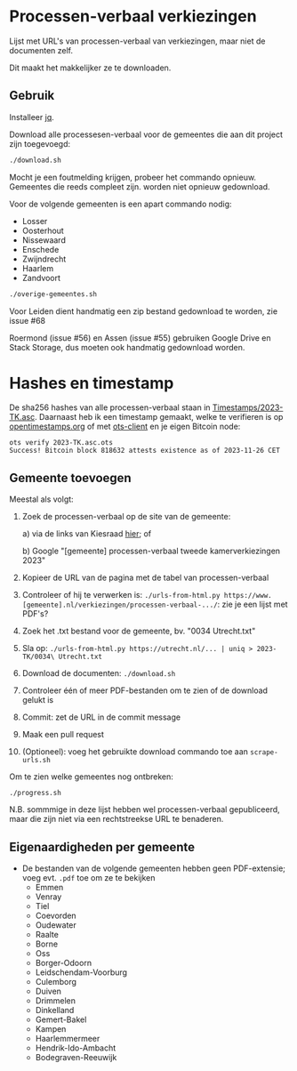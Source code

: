 # Processen-verbaal verkiezingen

Lijst met URL's van processen-verbaal van verkiezingen, maar niet de documenten zelf.

Dit maakt het makkelijker ze te downloaden.

## Gebruik

Installeer [jq](https://jqlang.github.io/jq/).

Download alle processesen-verbaal voor de gemeentes die aan dit project zijn toegevoegd:

```sh
./download.sh
```

Mocht je een foutmelding krijgen, probeer het commando opnieuw. Gemeentes die
reeds compleet zijn. worden niet opnieuw gedownload.

Voor de volgende gemeenten is een apart commando nodig:
* Losser
* Oosterhout
* Nissewaard
* Enschede
* Zwijndrecht
* Haarlem
* Zandvoort

```sh
./overige-gemeentes.sh
```

Voor Leiden dient handmatig een zip bestand gedownload te worden, zie issue #68

Roermond (issue #56) en Assen (issue #55) gebruiken Google Drive en Stack Storage,
dus moeten ook handmatig gedownload worden.

# Hashes en timestamp

De sha256 hashes van alle processen-verbaal staan in [Timestamps/2023-TK.asc](Timestamps/2023-TK.asc). Daarnaast heb ik een timestamp gemaakt, welke te verifieren is op [opentimestamps.org](https://opentimestamps.org)
of met [ots-client](https://github.com/opentimestamps/opentimestamps-client) en je eigen Bitcoin node:

```
ots verify 2023-TK.asc.ots
Success! Bitcoin block 818632 attests existence as of 2023-11-26 CET
```

## Gemeente toevoegen

Meestal als volgt:

1. Zoek de processen-verbaal op de site van de gemeente:

    a) via de links van Kiesraad [hier](https://www.kiesraad.nl/verkiezingen/tweede-kamer/uitslagen/uitslagen-per-gemeente-tweede-kamer); of

    b) Google "[gemeente] processen-verbaal tweede kamerverkiezingen 2023"

2. Kopieer de URL van de pagina met de tabel van processen-verbaal
3. Controleer of hij te verwerken is: `./urls-from-html.py https://www.[gemeente].nl/verkiezingen/processen-verbaal-.../`: zie je een lijst met PDF's?
4. Zoek het .txt bestand voor de gemeente, bv. "0034 Utrecht.txt"
5. Sla op: `./urls-from-html.py https://utrecht.nl/... | uniq > 2023-TK/0034\ Utrecht.txt`
6. Download de documenten: `./download.sh`
7. Controleer één of meer PDF-bestanden om te zien of de download gelukt is
8. Commit: zet de URL in de commit message
9. Maak een pull request

10. (Optioneel): voeg het gebruikte download commando toe aan `scrape-urls.sh`

Om te zien welke gemeentes nog ontbreken:

```
./progress.sh
```

N.B. sommmige in deze lijst hebben wel processen-verbaal gepubliceerd, maar
die zijn niet via een rechtstreekse URL te benaderen.

## Eigenaardigheden per gemeente

* De bestanden van de volgende gemeenten hebben geen PDF-extensie; voeg evt. `.pdf` toe om ze te bekijken
    * Emmen
    * Venray
    * Tiel
    * Coevorden
    * Oudewater
    * Raalte
    * Borne
    * Oss
    * Borger-Odoorn
    * Leidschendam-Voorburg
    * Culemborg
    * Duiven
    * Drimmelen
    * Dinkelland
    * Gemert-Bakel
    * Kampen
    * Haarlemmermeer
    * Hendrik-Ido-Ambacht
    * Bodegraven-Reeuwijk
